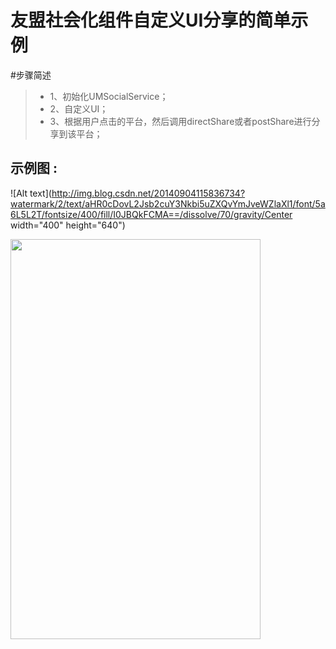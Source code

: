 友盟社会化组件自定义UI分享的简单示例
===========================

#步骤简述

> * 1、初始化UMSocialService；
> * 2、自定义UI；
> * 3、根据用户点击的平台，然后调用directShare或者postShare进行分享到该平台；    

## 示例图 :
![Alt text](http://img.blog.csdn.net/20140904115836734?watermark/2/text/aHR0cDovL2Jsb2cuY3Nkbi5uZXQvYmJveWZlaXl1/font/5a6L5L2T/fontsize/400/fill/I0JBQkFCMA==/dissolve/70/gravity/Center width="400" height="640")

<img src="http://img.blog.csdn.net/20140904115836734?watermark/2/text/aHR0cDovL2Jsb2cuY3Nkbi5uZXQvYmJveWZlaXl1/font/5a6L5L2T/fontsize/400/fill/I0JBQkFCMA==/dissolve/70/gravity/Center" width="400" height="640">
